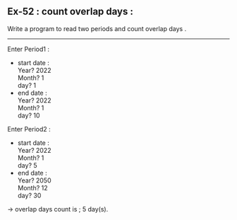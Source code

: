 ## Ex-52 : count overlap days :  
 
Write a program to read two periods and count overlap days .  
____  
Enter Period1 :  
- start date :  
Year? 2022  
Month? 1   
day? 1  
- end date  :   
Year? 2022  
Month? 1   
day? 10  



Enter Period2 :  
- start date :  
Year? 2022  
Month? 1   
day? 5  
- end date  :   
Year? 2050  
Month? 12   
day? 30  
  
-> overlap days count is ; 5 day(s).  
